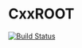 # CxxROOT

[![Build Status](https://travis-ci.org/Keno/CxxROOT.jl.svg?branch=master)](https://travis-ci.org/Keno/CxxROOT.jl)

